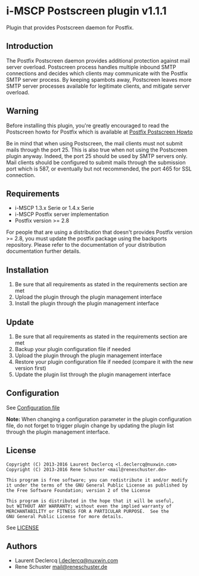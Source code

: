 # i-MSCP Postscreen plugin v1.1.1

Plugin that provides Postscreen daemon for Postfix.

## Introduction

The Postfix Postscreen daemon provides additional protection against mail server overload. Postscreen process handles
multiple inbound SMTP connections and decides which clients may communicate with the Postfix SMTP server process. By
keeping spambots away, Postscreen leaves more SMTP server processes available for legitimate clients, and mitigate
server overload.

## Warning

Before installing this plugin, you're greatly encouraged to read the Postscreen howto for Postfix which is available at
[Postfix Postscreen Howto](http://www.postfix.org/POSTSCREEN_README.html "Postfix Postscreen Howto")

Be in mind that when using Postscreen, the mail clients must not submit mails through the port 25. This is also true
when not using the Postscreen plugin anyway. Indeed, the port 25 should be used by SMTP servers only. Mail clients
should be configured to submit mails through the submission port which is 587, or eventually but not recommended, the
port 465 for SSL connection.

## Requirements

* i-MSCP 1.3.x Serie or 1.4.x Serie
* i-MSCP Postfix server implementation
* Postfix version >= 2.8

For people that are using a distribution that doesn't provides Postfix version >= 2.8, you must update the postfix
package using the backports repository. Please refer to the documentation of your distribution documentation further details.

## Installation

1. Be sure that all requirements as stated in the requirements section are met
2. Upload the plugin through the plugin management interface
3. Install the plugin through the plugin management interface

## Update

1. Be sure that all requirements as stated in the requirements section are met
2. Backup your plugin configuration file if needed
3. Upload the plugin through the plugin management interface
4. Restore your plugin configuration file if needed (compare it with the new version first)
5. Update the plugin list through the plugin management interface

## Configuration

See [Configuration file](../Postscreen/config.php)

**Note:** When changing a configuration parameter in the plugin configuration file, do not forget to trigger plugin
change by updating the plugin list through the plugin management interface.

## License

```
Copyright (C) 2013-2016 Laurent Declercq <l.declercq@nuxwin.com>
Copyright (C) 2013-2016 Rene Schuster <mail@reneschuster.de>

This program is free software; you can redistribute it and/or modify
it under the terms of the GNU General Public License as published by
the Free Software Foundation; version 2 of the License

This program is distributed in the hope that it will be useful,
but WITHOUT ANY WARRANTY; without even the implied warranty of
MERCHANTABILITY or FITNESS FOR A PARTICULAR PURPOSE.  See the
GNU General Public License for more details.
```

See [LICENSE](LICENSE)

## Authors

* Laurent Declercq <l.declercq@nuxwin.com>
* Rene Schuster <mail@reneschuster.de>
